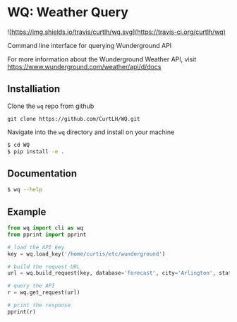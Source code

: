 # WQ: Weather Query

![https://img.shields.io/travis/curtlh/wq.svg](https://travis-ci.org/curtlh/wq)

Command line interface for querying Wunderground API

For more information about the Wunderground Weather API, visit https://www.wunderground.com/weather/api/d/docs

## Installiation

Clone the `wq` repo from github

```
git clone https://github.com/CurtLH/WQ.git
```

Navigate into the `wq` directory and install on your machine

```bash
$ cd WQ
$ pip install -e .
```

## Documentation

``` bash
$ wq --help
```

## Example

```python
from wq import cli as wq
from pprint import pprint

# load the API key
key = wq.load_key('/home/curtis/etc/wunderground')

# build the request URL
url = wq.build_request(key, database='forecast', city='Arlington', state='VA')

# query the API
r = wq.get_request(url)

# print the response
pprint(r)
```

